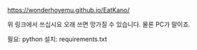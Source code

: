 https://wonderhoyemu.github.io/EatKano/

위 링크에서 쓰십시요
오래 쓰면 망가질 수 있습니다. 물론 PC가 말이죠.

필요: python
설치: requirements.txt
